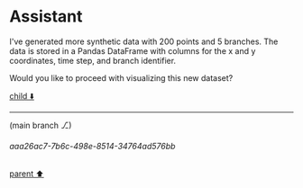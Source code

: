 # Assistant

I've generated more synthetic data with 200 points and 5 branches. The data is stored in a Pandas DataFrame with columns for the x and y coordinates, time step, and branch identifier.

Would you like to proceed with visualizing this new dataset?

[child ⬇️](#aaa26ac7-7b6c-498e-8514-34764ad576bb)

---

(main branch ⎇)
###### aaa26ac7-7b6c-498e-8514-34764ad576bb
[parent ⬆️](#d78d0ccf-f48f-46f4-a1c4-82b5b5c96057)
